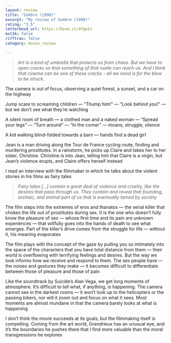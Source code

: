 ```yaml
---
layout: review
title: "Sombre (1998)"
excerpt: "My review of Sombre (1998)"
rating: "3.5"
letterboxd_url: https://boxd.it/4Ygw1z
mst3k: false
rifftrax: false
category: movie_review

---
```


<blockquote><i>Art is a kind of umbrella that protects us from chaos. But we have to open cracks so that something of that rustle can reach us. And I think that cinema can be one of these cracks - all we need is for the blow to be struck.</i></blockquote>

The camera is out of focus, observing a quiet forest, a sunset, and a car on the highway

Jump scare to screaming children — “Thump him!” — “Look behind you!” — but we don’t see what they’re watching

A silent room of breath — a clothed man and a naked woman — “Spread your legs” — “Turn around” — “In the corner” — moans, struggle, silence

A kid walking blind-folded towards a barn — hands find a dead girl

Jean is a man driving along the Tour de France cycling route, finding and murdering prostitutes. In a rainstorm, he picks up Claire and takes her to her sister, Christine. Christine is into Jean, telling him that Claire is a virgin, but Jean’s violence erupts, and Claire offers herself instead

I read an interview with the filmmaker in which he talks about the violent stories in his films as fairy tales

<blockquote><i>Fairy tales [...] contain a great deal of violence and cruelty, like the desires that pass through us. They contain and reveal that founding, archaic, and animal part of us that is eventually tamed by society</i></blockquote>

The film steps into the extremes of eros and thanatos — the serial killer that chokes the life out of prostitutes during sex. It is the one who doesn’t fully know the pleasure of sex — whose first time and its pain are unknown experiences — that willfully goes into the hands of death to see what emerges. Part of the killer’s drive comes from the struggle for life — without it, his meaning evaporates

The film plays with the concept of the gaze by pulling you so intimately into the space of the characters that you have total distance from them — their world is overflowing with terrifying feelings and desires. But the way we look informs how we receive and respond to them. The sex people have — the noises and gestures they make — it becomes difficult to differentiate between those of pleasure and those of pain 

Like the soundtrack by Suicide’s Alan Vega, we get long moments of atmosphere. It’s difficult to tell what, if anything, is happening. The camera cannot see in the darkest rooms — it won’t look up to the helicopters or the passing bikers, nor will it zoom out and focus on what it sees. Most moments are almost mundane in that the camera barely looks at what is happening

I don’t think the movie succeeds at its goals, but the filmmaking itself is compelling. Coming from the art world, Grandrieux has an unusual eye, and it’s the boundaries he pushes there that I find more valuable than the moral transgressions he explores